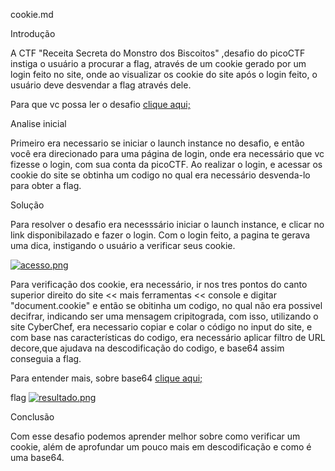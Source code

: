 cookie.md

Introdução 

A  CTF "Receita Secreta do Monstro dos Biscoitos" ,desafio do picoCTF  instiga o usuário a procurar a flag,
através de um cookie gerado por um login feito no site, onde  ao visualizar os cookie do site após o login feito, o usuário deve desvendar a flag através dele.
 <p>
Para que vc possa ler o desafio  <a href="https://play.picoctf.org/practice/challenge/469">clique aqui;</a>
</p>

Analise inicial

Primeiro era necessario se iniciar o launch instance no desafio, e então você era direcionado para uma página de login, onde era necessário que vc fizesse o login, com sua conta da picoCTF.
 Ao realizar o login, e acessar os cookie do site se obtinha um codigo no qual era necessário desvenda-lo para obter a flag.


Solução

Para resolver o desafio era necesssário iniciar o launch instance, e clicar no link disponibilazado e fazer o login.
Com o login feito, a pagina te gerava uma dica, instigando o usuário a verificar seus cookie.

[![acesso.png](https://i.postimg.cc/QC44273D/acesso.png)](https://postimg.cc/30GFpdNf)


Para verificação dos cookie, era necessário, ir nos tres  pontos do canto superior direito do site << mais ferramentas << console e digitar "document.cookie" e então se obitinha um codigo, no qual não era possivel decifrar, indicando ser uma mensagem cripitograda, com isso, utilizando o site CyberChef, era necessario copiar e colar o código no input do site, e com base nas características do codigo, era necessário aplicar filtro de URL decore,que ajudava na descodificação do codigo, e base64 assim  conseguia a flag.

<P>
Para entender mais, sobre base64 <a href= "https://tryhackme.com/p/base64">clique aqui;</a>
</p>      

flag
[![resultado.png](https://i.postimg.cc/rwWjJ3KM/resultado.png)](https://postimg.cc/75HSPB3W)

Conclusão


Com esse desafio podemos aprender melhor sobre como verificar um cookie, além de aprofundar um pouco mais em descodificação e como é uma base64.



